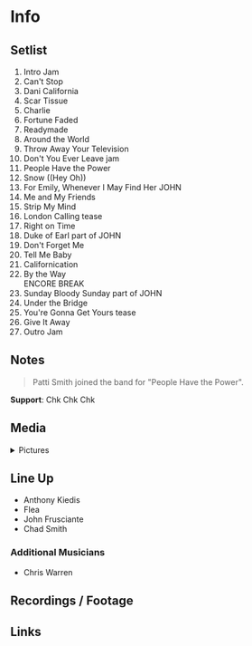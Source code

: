 # Info

## Setlist

1. Intro Jam
2. Can't Stop
3. Dani California
4. Scar Tissue
5. Charlie
6. Fortune Faded
7. Readymade
8. Around the World
9. Throw Away Your Television
10. Don't You Ever Leave jam
11. People Have the Power
12. Snow ((Hey Oh))
13. For Emily, Whenever I May Find Her JOHN
14. Me and My Friends
15. Strip My Mind
16. London Calling tease
17. Right on Time
18. Duke of Earl part of JOHN
19. Don't Forget Me
20. Tell Me Baby
21. Californication
22. By the Way
<br> ENCORE BREAK
23. Sunday Bloody Sunday part of JOHN
24. Under the Bridge
25. You're Gonna Get Yours tease
26. Give It Away
27. Outro Jam

## Notes

> Patti Smith joined the band for "People Have the Power".

**Support**: Chk Chk Chk

## Media 

<details>
  <summary>Pictures</summary>
  <!--<img alt="Setlist" title="Setlist" src="_.jpg" height="200" />
  <img alt="Flyer" title="Flyer" src="_.jpg" height="200" />
  <img alt="Clipper" title="Clipper" src="_.jpg" height="200" />
  <img alt="Ticket" title="Ticket" src="_.jpg" height="200" />
  -->
</details>

## Line Up

* Anthony Kiedis
* Flea
* John Frusciante
* Chad Smith

### Additional Musicians

* Chris Warren

## Recordings / Footage

## Links
